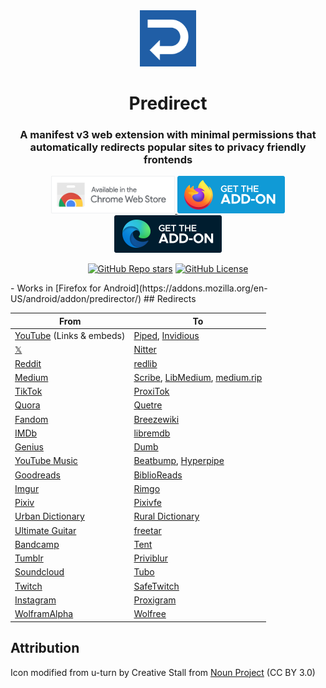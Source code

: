 <div align="center">
<img src="assets/icon.svg" height="90" alt="Predirect logo">
<h1>Predirect</h1>
<h3>A manifest v3 web extension with minimal permissions that automatically redirects popular sites to privacy friendly frontends</h3>

<a href="https://chromewebstore.google.com/detail/predirect/aiillidfcgfckfhkpiakhkkpbkknagnp"><img src = "assets/chrome.png" alt="Available in the Chrome Web Store" height="60">
</a>
<a href="https://addons.mozilla.org/en-US/firefox/addon/predirector/"><img src = "assets/mozilla.svg" alt="Get the addon firefox" height="60">
</a>
<a href="https://microsoftedge.microsoft.com/addons/detail/predirect/meehajiemfkahmhbemddchfhafmjcnij"><img src = "assets/edge.svg" alt="Get the addon Microsoft Edge" height="60">
</a>

[![GitHub Repo stars](https://img.shields.io/github/stars/libreom/predirect?style=social)](https://github.com/libreom/predirect/stargazers)
[![GitHub License](https://img.shields.io/github/license/libreom/predirect?style=social)](./COPYING)

</div>
- Works in [Firefox for Android](https://addons.mozilla.org/en-US/android/addon/predirector/)
## Redirects

| From                                                 | To                                                                                                                                                               |
| ---------------------------------------------------- | ---------------------------------------------------------------------------------------------------------------------------------------------------------------- |
| [YouTube](https://youtube.com) (Links & embeds)      | [Piped](https://github.com/TeamPiped/Piped), [Invidious](https://github.com/iv-org/invidious)                                                                    |
| [𝕏](https://twitter.com)                             | [Nitter](https://github.com/zedeus/nitter)                                                                                                                       |
| [Reddit](https://reddit.com)                         | [redlib](https://github.com/redlib-org/redlib)                                                                                                                   |
| [Medium](https://medium.com)                         | [Scribe](https://sr.ht/~edwardloveall/Scribe/), [LibMedium](https://github.com/realaravinth/libmedium), [medium.rip](https://github.com/SphericalKat/medium.rip) |
| [TikTok](https://tiktok.com)                         | [ProxiTok](https://github.com/pablouser1/ProxiTok)                                                                                                               |
| [Quora](https://quora.com)                           | [Quetre](https://github.com/zyachel/quetre)                                                                                                                      |
| [Fandom](https://www.fandom.com/)                    | [Breezewiki](https://gitdab.com/cadence/breezewiki)                                                                                                              |
| [IMDb](https://www.imdb.com//)                       | [libremdb](https://github.com/zyachel/libremdb)                                                                                                                  |
| [Genius](https://genius.com)                         | [Dumb](https://github.com/rramiachraf/dumb)                                                                                                                      |
| [YouTube Music](https://music.youtube.com//)        | [Beatbump](https://github.com/snuffyDev/Beatbump), [Hyperpipe](https://codeberg.org/Hyperpipe/Hyperpipe)                                                         |
| [Goodreads](https://www.goodreads.com/)              | [BiblioReads](https://github.com/nesaku/BiblioReads)                                                                                                             |
| [Imgur](https://imgur.com/)                          | [Rimgo](https://codeberg.org/rimgo/rimgo)                                                                                                                        |
| [Pixiv](https://www.pixiv.net/)                      | [Pixivfe](https://codeberg.org/vnpower/pixivfe)                                                                                                                  |
| [Urban Dictionary](https://www.urbandictionary.com/) | [Rural Dictionary](https://codeberg.org/zortazert/rural-dictionary/)                                                                                             |
| [Ultimate Guitar](https://www.ultimate-guitar.com/)  | [freetar](https://github.com/kmille/freetar)                                                                                                                     |
| [Bandcamp](https://bandcamp.com/)                    | [Tent](https://forgejo.sny.sh/sun/Tent)                                                                                                                          |
| [Tumblr](https://tumblr.com/)                        | [Priviblur](https://github.com/syeopite/priviblur)                                                                                                               |
| [Soundcloud](https://www.ultimate-guitar.com/)       | [Tubo](https://github.com/migalmoreno/tubo)                                                                                                                      |
| [Twitch](https://www.twitch.tv/)                     | [SafeTwitch](https://codeberg.org/SafeTwitch/safetwitch)                                                                                                         |
| [Instagram](https://www.instagram.com/)              | [Proxigram](https://codeberg.org/ThePenguinDev/proxigram)                                                                                                        |
| [WolframAlpha](https://www.wolframalpha.com/)        | [Wolfree](https://codeberg.org/wolfree/wolfree-dockerfile)                                                                                                       |

## Attribution

Icon modified from u-turn by Creative Stall from [Noun Project](https://thenounproject.com/browse/icons/term/u-turn/) (CC BY 3.0)
